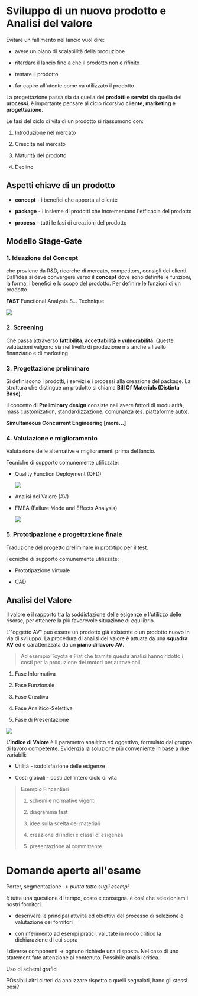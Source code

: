 # Sviluppo di un nuovo prodotto e Analisi del valore

Evitare un fallimento nel lancio vuol dire:

- avere un piano di scalabilità della produzione

- ritardare il lancio fino a che il prodotto non è rifinito

- testare il prodotto

- far capire all'utente come va utilizzato il prodotto

La progettazione passa sia da quella dei **prodotti e servizi** sia quella dei **processi**. è importante pensare al ciclo ricorsivo **cliente, marketing e progettazione**.

Le fasi del ciclo di vita di un prodotto si riassumono con:

1. Introduzione nel mercato

2. Crescita nel mercato

3. Maturità del prodotto

4. Declino

## Aspetti chiave di un prodotto

- **concept** - i benefici che apporta al cliente

- **package** - l'insieme di prodotti che incrementano l'efficacia del prodotto

- **process** - tutti le fasi di creazioni del prodotto

## Modello Stage-Gate

### 1. Ideazione del Concept

che proviene da R&D, ricerche di mercato, competitors, consigli dei clienti. Dall'idea si deve convergere verso il **concept** dove sono definite le funzioni, la forma, i benefici e lo scopo del prodotto. Per definire le funzioni di un prodotto.

**FAST** Functional Analysis S... Technique

![](../assets/2023-03-30-15-03-58-image.png)

### 2. Screening

Che passa attraverso **fattibilità, accettabilità e vulnerabilità**. Queste valutazioni valgono sia nel livello di produzione ma anche a livello finanziario e di marketing

### 3. Progettazione preliminare

Si definiscono i prodotti, i servizi e i processi alla creazione del package. La struttura che distingue un prodotto si chiama **Bill Of Materials (Distinta Base)**. 

Il concetto di **Preliminary design** consiste nell'avere fattori di modularità, mass customization, standardizzazione, comunanza (es. piattaforme auto).

**Simultaneous Concurrent Engineering [more...]**

### 4. Valutazione e miglioramento

Valutazione delle alternative e miglioramenti prima del lancio.

Tecniche di supporto comunemente utilizzate:

- Quality Function Deployment (QFD)
  
  ![](../assets/2023-03-30-15-07-36-image.png)

- Analisi del Valore (AV)

- FMEA (Failure Mode and Effects Analysis)
  
  ![](../assets/2023-03-30-15-05-58-image.png)

### 5. Prototipazione e progettazione finale

Traduzione del progetto preliminare in prototipo per il test.

Tecniche di supporto comunemente utilizzate:

- Prototipazione virtuale

- CAD

## Analisi del Valore

Il valore è il rapporto tra la soddisfazione delle esigenze e l'utilizzo delle risorse, per ottenere la più favorevole situazione di equilibrio.

L'"oggetto AV" può essere un prodotto già esistente o un prodotto nuovo in via di sviluppo. La procedura di analisi del valore è attuata da una **squadra AV** ed è caratterizzata da un **piano di lavoro AV**.

> Ad esempio Toyota e Fiat che tramite questa analisi hanno ridotto i costi per la produzione dei motori per autoveicoli.

1. Fase Informativa

2. Fase Funzionale

3. Fase Creativa

4. Fase Analitico-Selettiva

5. Fase di Presentazione

![](../assets/2023-03-30-15-12-35-image.png)

**L’Indice di Valore** è il parametro analitico ed oggettivo, formulato dal gruppo di lavoro competente. Evidenzia la soluzione più conveniente in base a due variabili:

- Utilità - soddisfazione delle esigenze

- Costi globali - costi dell'intero ciclo di vita

> Esempio Fincantieri
> 
> 1. schemi e normative vigenti
> 
> 2. diagramma fast
> 
> 3. idee sulla scelta dei materiali
> 
> 4. creazione di indici e classi di esigenza
> 
> 5. presentazione al committente

# Domande aperte all'esame

Porter, segmentazione -_> punta tutto sugli esempi_

è tutta una questione di tempo, costo e consegna. è così che selezioniam i nostri fornitori. 

- descrivere le principal attviità ed obiettivi del processo di selezione e valutazione dei fornitori

- con riferimento ad esempi pratici, valutate in modo critico la dichiarazione di cui sopra 

! diverse componenti -> ognuno richiede una riisposta. Nel caso di uno statement fate attenzione al contenuto. Possibile analisi critica.

Uso di schemi grafici

POssibili altri cirteri da analizzare rispetto a quelli segnalati, hano gli stessi pesi?
